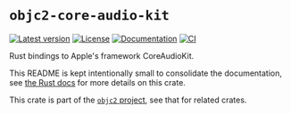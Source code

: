 # `objc2-core-audio-kit`

[![Latest version](https://badgen.net/crates/v/objc2-core-audio-kit)](https://crates.io/crates/objc2-core-audio-kit)
[![License](https://badgen.net/badge/license/Zlib%20OR%20Apache-2.0%20OR%20MIT/blue)](../../LICENSE.md)
[![Documentation](https://docs.rs/objc2-core-audio-kit/badge.svg)](https://docs.rs/objc2-core-audio-kit/)
[![CI](https://github.com/madsmtm/objc2/actions/workflows/ci.yml/badge.svg)](https://github.com/madsmtm/objc2/actions/workflows/ci.yml)

Rust bindings to Apple's framework CoreAudioKit.

This README is kept intentionally small to consolidate the documentation, see
[the Rust docs](https://docs.rs/objc2-core-audio-kit/) for more details on this crate.

This crate is part of the [`objc2` project](https://github.com/madsmtm/objc2),
see that for related crates.
